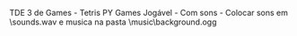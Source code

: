  TDE 3 de Games - Tetris PY Games Jogável - Com sons - Colocar sons em \sounds.wav e musica na pasta \music\background.ogg
